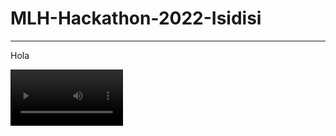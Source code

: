# MLH-Hackathon-2022-Isidisi

---

Hola

<video src='https://www.youtube.com/watch?v=AY9MnQ4x3zk&t=4237s' width=180/>
